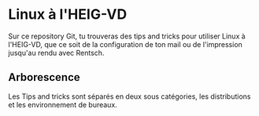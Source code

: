 # Linux à l'HEIG-VD
Sur ce repository Git, tu trouveras des tips and tricks pour utiliser Linux à l'HEIG-VD, que ce soit de la configuration de ton mail ou de l'impression jusqu'au rendu avec Rentsch.
## Arborescence
Les Tips and tricks sont séparés en deux sous catégories, les distributions et les environnement de bureaux.
